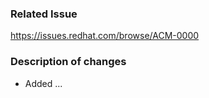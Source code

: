 <!-- Include the Jira issue in the title, example: 'ACM-0000 Implement feature XYZ' -->

### Related Issue
https://issues.redhat.com/browse/ACM-0000 <!-- Update Jira link -->

### Description of changes
- Added ...

